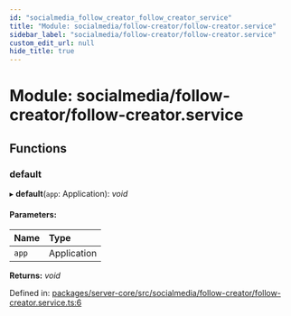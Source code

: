 ```yaml
---
id: "socialmedia_follow_creator_follow_creator_service"
title: "Module: socialmedia/follow-creator/follow-creator.service"
sidebar_label: "socialmedia/follow-creator/follow-creator.service"
custom_edit_url: null
hide_title: true
---
```


# Module: socialmedia/follow-creator/follow-creator.service

## Functions

### default

▸ **default**(`app`: Application): *void*

#### Parameters:

Name | Type |
:------ | :------ |
`app` | Application |

**Returns:** *void*

Defined in: [packages/server-core/src/socialmedia/follow-creator/follow-creator.service.ts:6](https://github.com/xr3ngine/xr3ngine/blob/77d12cea0/packages/server-core/src/socialmedia/follow-creator/follow-creator.service.ts#L6)
